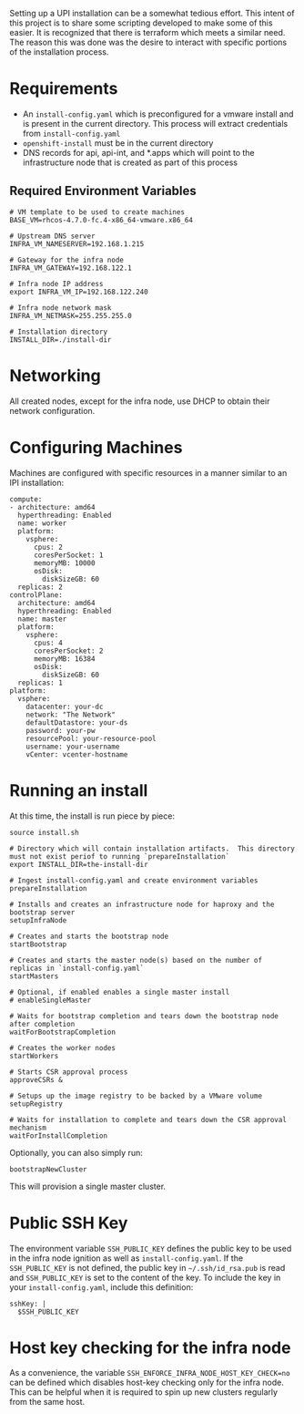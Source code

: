 Setting up a UPI installation can be a somewhat tedious effort.  This intent of this project is to share some scripting developed to 
make some of this easier.  It is recognized that there is terraform which meets a similar need.  The reason this was done was the desire
to interact with specific portions of the installation process.

# Requirements

- An `install-config.yaml` which is preconfigured for a vmware install and is present in the current directory.  This process will extract credentials from `install-config.yaml`
- `openshift-install` must be in the current directory
- DNS records for api, api-int, and *.apps which will point to the infrastructure node that is created as part of this process

## Required Environment Variables

~~~
# VM template to be used to create machines
BASE_VM=rhcos-4.7.0-fc.4-x86_64-vmware.x86_64

# Upstream DNS server
INFRA_VM_NAMESERVER=192.168.1.215

# Gateway for the infra node
INFRA_VM_GATEWAY=192.168.122.1

# Infra node IP address
export INFRA_VM_IP=192.168.122.240

# Infra node network mask
INFRA_VM_NETMASK=255.255.255.0

# Installation directory
INSTALL_DIR=./install-dir
~~~

# Networking

All created nodes, except for the infra node, use DHCP to obtain their network configuration.  

# Configuring Machines

Machines are configured with specific resources in a manner similar to an IPI installation:

~~~
compute:
- architecture: amd64
  hyperthreading: Enabled
  name: worker
  platform: 
    vsphere: 
      cpus: 2
      coresPerSocket: 1
      memoryMB: 10000
      osDisk:
        diskSizeGB: 60
  replicas: 2
controlPlane:
  architecture: amd64
  hyperthreading: Enabled
  name: master
  platform:
    vsphere: 
      cpus: 4
      coresPerSocket: 2
      memoryMB: 16384
      osDisk:
        diskSizeGB: 60
  replicas: 1
platform:
  vsphere:
    datacenter: your-dc
    network: "The Network" 
    defaultDatastore: your-ds
    password: your-pw
    resourcePool: your-resource-pool
    username: your-username
    vCenter: vcenter-hostname
~~~

# Running an install

At this time, the install is run piece by piece:

~~~
source install.sh

# Directory which will contain installation artifacts.  This directory must not exist periof to running `prepareInstallation`
export INSTALL_DIR=the-install-dir

# Ingest install-config.yaml and create environment variables
prepareInstallation

# Installs and creates an infrastructure node for haproxy and the bootstrap server
setupInfraNode

# Creates and starts the bootstrap node
startBootstrap    

# Creates and starts the master node(s) based on the number of replicas in `install-config.yaml`
startMasters    

# Optional, if enabled enables a single master install
# enableSingleMaster

# Waits for bootstrap completion and tears down the bootstrap node after completion
waitForBootstrapCompletion

# Creates the worker nodes 
startWorkers

# Starts CSR approval process
approveCSRs &

# Setups up the image registry to be backed by a VMware volume
setupRegistry

# Waits for installation to complete and tears down the CSR approval mechanism
waitForInstallCompletion

~~~

Optionally, you can also simply run:

~~~
bootstrapNewCluster
~~~

This will provision a single master cluster.

# Public SSH Key

The environment variable `SSH_PUBLIC_KEY` defines the public key to be used in the infra node ignition as well as `install-config.yaml`.   If the `SSH_PUBLIC_KEY` is not defined, the public key in `~/.ssh/id_rsa.pub` is read and `SSH_PUBLIC_KEY` is set to the content of the key.  To include the key in your `install-config.yaml`, include this definition:

~~~
sshKey: |
  $SSH_PUBLIC_KEY
~~~


# Host key checking for the infra node

As a convenience, the variable `SSH_ENFORCE_INFRA_NODE_HOST_KEY_CHECK=no` can be defined which disables host-key checking only for the infra node.  This can be
helpful when it is required to spin up new clusters regularly from the same host.  




